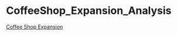 # CoffeeShop_Expansion_Analysis
[Coffee Shop Expansion](https://github.com/NandhuKrisz/CoffeeShop_Expansion_Analysis/blob/main/Monday%20Coffee%20Cover.png)
